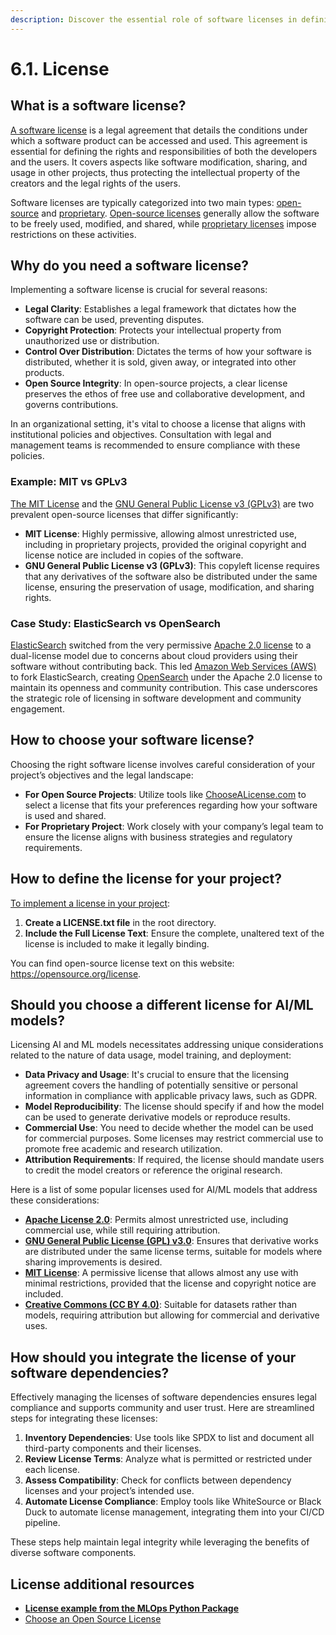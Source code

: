 ```yaml
---
description: Discover the essential role of software licenses in defining how your MLOps project can be used and shared. Learn how to choose the right license based on your project’s goals and ensure compliance with legal and ethical considerations.
---
```


# 6.1. License

## What is a software license?

[A software license](https://en.wikipedia.org/wiki/Software_license) is a legal agreement that details the conditions under which a software product can be accessed and used. This agreement is essential for defining the rights and responsibilities of both the developers and the users. It covers aspects like software modification, sharing, and usage in other projects, thus protecting the intellectual property of the creators and the legal rights of the users.

Software licenses are typically categorized into two main types: [open-source](https://en.wikipedia.org/wiki/Open-source_license) and [proprietary](https://en.wikipedia.org/wiki/Proprietary_software). [Open-source licenses](https://en.wikipedia.org/wiki/Open-source_license) generally allow the software to be freely used, modified, and shared, while [proprietary licenses](https://en.wikipedia.org/wiki/Proprietary_software) impose restrictions on these activities.

## Why do you need a software license?

Implementing a software license is crucial for several reasons:

- **Legal Clarity**: Establishes a legal framework that dictates how the software can be used, preventing disputes.
- **Copyright Protection**: Protects your intellectual property from unauthorized use or distribution.
- **Control Over Distribution**: Dictates the terms of how your software is distributed, whether it is sold, given away, or integrated into other products.
- **Open Source Integrity**: In open-source projects, a clear license preserves the ethos of free use and collaborative development, and governs contributions.

In an organizational setting, it's vital to choose a license that aligns with institutional policies and objectives. Consultation with legal and management teams is recommended to ensure compliance with these policies.

### Example: MIT vs GPLv3

[The MIT License](https://en.wikipedia.org/wiki/MIT_License) and the [GNU General Public License v3 (GPLv3)](https://en.wikipedia.org/wiki/GNU_General_Public_License) are two prevalent open-source licenses that differ significantly:

- **MIT License**: Highly permissive, allowing almost unrestricted use, including in proprietary projects, provided the original copyright and license notice are included in copies of the software.
- **GNU General Public License v3 (GPLv3)**: This copyleft license requires that any derivatives of the software also be distributed under the same license, ensuring the preservation of usage, modification, and sharing rights.

### Case Study: ElasticSearch vs OpenSearch

[ElasticSearch](https://www.elastic.co/elasticsearch) switched from the very permissive [Apache 2.0 license](https://www.apache.org/licenses/LICENSE-2.0) to a dual-license model due to concerns about cloud providers using their software without contributing back. This led [Amazon Web Services (AWS)](https://aws.amazon.com/) to fork ElasticSearch, creating [OpenSearch](https://opensearch.org/) under the Apache 2.0 license to maintain its openness and community contribution. This case underscores the strategic role of licensing in software development and community engagement.

## How to choose your software license?

Choosing the right software license involves careful consideration of your project’s objectives and the legal landscape:

- **For Open Source Projects**: Utilize tools like [ChooseALicense.com](https://choosealicense.com/) to select a license that fits your preferences regarding how your software is used and shared.
- **For Proprietary Project**: Work closely with your company’s legal team to ensure the license aligns with business strategies and regulatory requirements.

## How to define the license for your project?

[To implement a license in your project](https://docs.github.com/en/repositories/managing-your-repositorys-settings-and-features/customizing-your-repository/licensing-a-repository):

1. **Create a LICENSE.txt file** in the root directory.
2. **Include the Full License Text**: Ensure the complete, unaltered text of the license is included to make it legally binding.

You can find open-source license text on this website: <https://opensource.org/license>.

## Should you choose a different license for AI/ML models?

Licensing AI and ML models necessitates addressing unique considerations related to the nature of data usage, model training, and deployment:

- **Data Privacy and Usage**: It's crucial to ensure that the licensing agreement covers the handling of potentially sensitive or personal information in compliance with applicable privacy laws, such as GDPR.
- **Model Reproducibility**: The license should specify if and how the model can be used to generate derivative models or reproduce results.
- **Commercial Use**: You need to decide whether the model can be used for commercial purposes. Some licenses may restrict commercial use to promote free academic and research utilization.
- **Attribution Requirements**: If required, the license should mandate users to credit the model creators or reference the original research.

Here is a list of some popular licenses used for AI/ML models that address these considerations:

- **[Apache License 2.0](https://www.apache.org/licenses/LICENSE-2.0)**: Permits almost unrestricted use, including commercial use, while still requiring attribution.
- **[GNU General Public License (GPL) v3.0](https://en.wikipedia.org/wiki/GNU_General_Public_License)**: Ensures that derivative works are distributed under the same license terms, suitable for models where sharing improvements is desired.
- **[MIT License](https://en.wikipedia.org/wiki/MIT_License)**: A permissive license that allows almost any use with minimal restrictions, provided that the license and copyright notice are included.
- **[Creative Commons (CC BY 4.0)](https://creativecommons.org/)**: Suitable for datasets rather than models, requiring attribution but allowing for commercial and derivative uses.

## How should you integrate the license of your software dependencies?

Effectively managing the licenses of software dependencies ensures legal compliance and supports community and user trust. Here are streamlined steps for integrating these licenses:

1. **Inventory Dependencies**: Use tools like SPDX to list and document all third-party components and their licenses.
2. **Review License Terms**: Analyze what is permitted or restricted under each license.
3. **Assess Compatibility**: Check for conflicts between dependency licenses and your project’s intended use.
4. **Automate License Compliance**: Employ tools like WhiteSource or Black Duck to automate license management, integrating them into your CI/CD pipeline.

These steps help maintain legal integrity while leveraging the benefits of diverse software components.

## License additional resources

- **[License example from the MLOps Python Package](https://github.com/fmind/mlops-python-package/blob/main/LICENCE.txt)**
- [Choose an Open Source License](https://choosealicense.com/)

